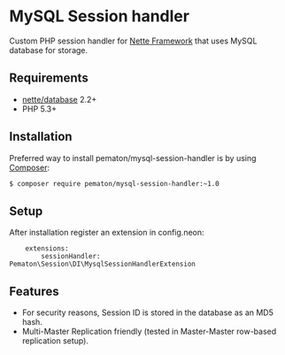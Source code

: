 # MySQL Session handler

Custom PHP session handler for [Nette Framework](http://nette.org/) that uses MySQL database for storage.

## Requirements

- [nette/database](https://github.com/nette/database) 2.2+
- PHP 5.3+

## Installation

Preferred way to install pematon/mysql-session-handler is by using [Composer](http://getcomposer.org/):

```sh
$ composer require pematon/mysql-session-handler:~1.0
```

## Setup

After installation register an extension in config.neon:

```neon
	extensions:
		sessionHandler: Pematon\Session\DI\MysqlSessionHandlerExtension
```

## Features

- For security reasons, Session ID is stored in the database as an MD5 hash.
- Multi-Master Replication friendly (tested in Master-Master row-based replication setup).
